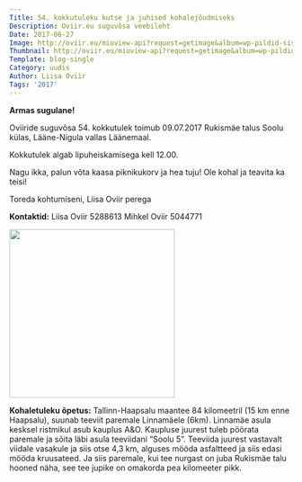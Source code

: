 ```yaml
---
Title: 54. kokkutuleku kutse ja juhised kohalejõudmiseks
Description: Oviir.eu suguvõsa veebileht
Date: 2017-06-27
Image: http://oviir.eu/miuview-api?request=getimage&album=wp-pildid-sisusse&item=2017-06-27-54-kokkutuleku-kutse.jpg&size=600&mode=longest
Thumbnail: http://oviir.eu/miuview-api?request=getimage&album=wp-pildid-sisusse&item=2017-06-27-54-kokkutuleku-kutse.jpg&size=600&mode=square
Template: blog-single
Category: uudis
Author: Liisa Oviir
Tags: '2017'
---
```


<strong>Armas sugulane!</strong>

Oviiride suguvõsa 54. kokkutulek toimub 09.07.2017
Rukismäe talus Soolu külas,
Lääne-Nigula vallas Läänemaal.

Kokkutulek algab lipuheiskamisega kell 12.00.

Nagu ikka, palun võta kaasa piknikukorv ja hea tuju!
Ole kohal ja teavita ka teisi!

Toreda kohtumiseni,
Liisa Oviir perega


<strong>Kontaktid:</strong>
Liisa Oviir 5288613
Mihkel Oviir 5044771


<a href="http://oviir.eu/materjalid/2017/06/road.jpg"><img src="http://oviir.eu/materjalid/2017/06/road-294x300.jpg" alt="" width="294" height="300" class="alignleft size-medium wp-image-893" /></a>


<strong>Kohaletuleku õpetus:</strong>
Tallinn-Haapsalu maantee 84 kilomeetril (15 km enne Haapsalu), suunab teeviit paremale Linnamäele (6km). Linnamäe asula kesksel ristmikul asub kauplus A&O. Kaupluse juurest tuleb pöörata paremale ja sõita läbi asula teeviidani “Soolu 5”. Teeviida juurest vastavalt viidale vasakule ja siis otse 4,3 km, alguses mööda asfaltteed ja siis edasi mööda kruusateed. Ja siis paremale, kui tee nurgast on juba Rukismäe talu hooned näha, see tee jupike on omakorda pea kilomeeter pikk.
